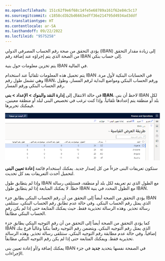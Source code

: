 ```yaml
---
ms.openlocfilehash: 151c62f9e6f68c14fe5e68789a161f62e84c5c17
ms.sourcegitcommit: c1858cd3b2bd6663edff36e214795d4934ad3ddf
ms.translationtype: HT
ms.contentlocale: ar-SA
ms.lasthandoff: 09/22/2022
ms.locfileid: "9575258"
---
```

يؤدي التحقق من صحة رقم الحساب المصرفي الدولي (IBAN) إلى زيادة مقدار التحقق من الصحة الذي يتم إجراؤه عند إضافة رقم IBAN إلى حساب بنكي.

يتم تخزين معلومات حول بنية IBAN في المالية. 

يتم تحميل هذه المعلومات تلقائياً عند استخدام IBAN في الحسابات البنكية لأول مرة. وهي تشمل طول رقم IBAN، ورقم الحساب البنكي ومواضع البداية لرقم المسار، وطول رقم الحساب البنكي ورقم المسار.

في حالة الانتقال إلى **إدارة النقد والبنوك > الإعداد > بنى IBAN**، لاحظ أن بنى IBAN لكل بلد أو منطقة يتم إعدادها تلقائياً. وإذا كنت ترغب في تخصيص البنى لبلد أو منطقة معينين، فيمكنك تحريرها.
 
![لقطة شاشة لصفحة هياكل IBAN للتمويل والعمليات.](../media/iban-structures.png)


ستكون تعريفات البنى جزءاً من كل إصدار جديد. يمكنك استخدام قائمة **إعادة تعيين البنى** لتحميل أحدث التعريفات بعد كل تحديث.

وإذا لم يتطابق طول IBAN مع الطول الذي تم تعريفه لكل بلد أو منطقة، فستتلقى رسالة خطأ. لا يمكنك المتابعة إذا لم يتطابق طول IBAN مع الطول المحدد في بنية IBAN.

يؤدي التحقق من الصحة أيضاً إلى التحقق من أن رقم الحساب البنكي يطابق جزء IBAN الذي يمثل رقم الحساب البنكي. وفي حالة عدم تطابق رقم الحساب البنكي، ستتلقى رسالة تحذير. وهذه الرسالة تحذيرية فقط. حيث يمكنك المتابعة حتى إذا لم يكن رقم الحساب البنكي مطابقاً.

كما يؤدي التحقق من الصحة أيضاً إلى التحقق من أن رقم التوجيه البنكي يطابق جزء IBAN الذي يمثل رقم التوجيه البنكي. ويتضمن رقم التوجيه رقماً بنكياً وغالباً فرع بنك إضافياً. وفي حالة عدم مطابقة رقم التوجيه البنكي، ستتلقى رسالة تحذير. وهذه الرسالة تحذيرية فقط. ويمكنك المتابعة حتى إذا لم يكن رقم التوجيه البنكي مطابقاً.

يمكنك إضافة و/أو إعادة تعيين بنى IBAN في الصفحة نفسها بتحديد **جديد** في جزء الإجراءات.



